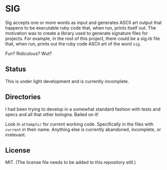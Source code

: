 # SIG

Sig accepts one or more words as input and generates ASCII art output
that happens to be executable ruby code that, when run, prints itself
out. The motivation was to create a library used to generate signature
files for projects. For example, in the root of this project, there
could be a sig.rb file that, when run, prints out the ruby code ASCII
art of the word `sig`.

Fun? Ridiculous? Wut?

## Status

This is under light development and is currently incomplete.

## Directories

I had been trying to develop in a somewhat standard fashion with tests
and specs and all that other bologna. Bailed on it!

Look in `attempts/` for current working code. Specifically in the files
with `current` in their name. Anything else is currently abandoned,
incomplete, or irrelevant.

## License

MIT. (The license file needs to be added to this repository still.)

